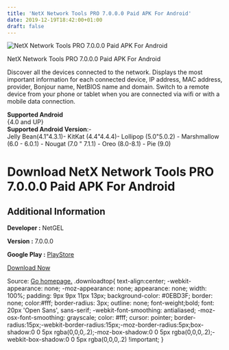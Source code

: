 ```yaml
---
title: 'NetX Network Tools PRO 7.0.0.0 Paid APK For Android'
date: 2019-12-19T18:42:00+01:00
draft: false
---
```


![NetX Network Tools PRO 7.0.0.0 Paid APK For Android](https://i0.wp.com/apkhome.net/wp-content/uploads/2019/12/NetX-Network-Tools-PRO-7.0.0.0-Paid.png "NetX Network Tools PRO 7.0.0.0 Paid APK For Android")

  

NetX Network Tools PRO 7.0.0.0 Paid APK For Android

Discover all the devices connected to the network. Displays the most important information for each connected device, IP address, MAC address, provider, Bonjour name, NetBIOS name and domain. Switch to a remote device from your phone or tablet when you are connected via wifi or with a mobile data connection.

**Supported Android**  
{4.0 and UP}  
**Supported Android Version**:-  
Jelly Bean(4.1"4.3.1)- KitKat (4.4"4.4.4)- Lollipop (5.0"5.0.2) - Marshmallow (6.0 - 6.0.1) - Nougat (7.0 " 7.1.1) - Oreo (8.0-8.1) - Pie (9.0)

Download NetX Network Tools PRO 7.0.0.0 Paid APK For Android
============================================================

Additional Information
----------------------

**Developer :** NetGEL

**Version :** 7.0.0.0

**Google Play :** [PlayStore](https://play.google.com/store/apps/details?id=com.tools.netgel.netxpro)

  

[Download Now](https://store4app.co/post/netx-network-tools-pro-7-0-0-0-paid-apk-for-android_1576773620)

  
Source: [Go homepage.](https://store4app.co/post/netx-network-tools-pro-7-0-0-0-paid-apk-for-android_1576773620) .downloadtop{ text-align:center; -webkit-appearance: none; -moz-appearance: none; appearance: none; width: 100%; padding: 9px 9px 11px 13px; background-color: #0EBD3F; border: none; color:#fff; border-radius: 3px; outline: none; font-weight;bold; font: 20px 'Open Sans', sans-serif; -webkit-font-smoothing: antialiased; -moz-osx-font-smoothing: grayscale; color: #fff; cursor: pointer; border-radius:15px;-webkit-border-radius:15px;-moz-border-radius:5px;box-shadow:0 0 5px rgba(0,0,0,.2);-moz-box-shadow:0 0 5px rgba(0,0,0,.2);-webkit-box-shadow:0 0 5px rgba(0,0,0,.2) !important; }